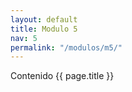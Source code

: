 ```yaml
---
layout: default
title: Modulo 5
nav: 5
permalink: "/modulos/m5/"
---
```


Contenido {{ page.title }}
